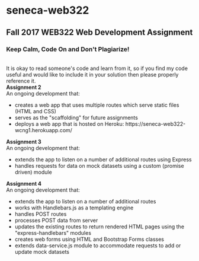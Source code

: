 # seneca-web322
<h2>Fall 2017 WEB322 Web Development Assignment</h2>

<h3>Keep Calm, Code On and Don't Plagiarize!</h3><br/>
It is okay to read someone's code and learn from it, so if you find my code useful and would like to include it in your solution then please properly reference it.        

<div>
  <b>Assignment 2</b><br/>
  An ongoing development that:
  <ul>
    <li>creates a web app that uses multiple routes which serve static files (HTML and CSS)</li>
    <li>serves as the "scaffolding" for future assignments</li>
    <li>deploys a web app that is hosted on Heroku: https://seneca-web322-wcng1.herokuapp.com/</li>
  </ul>
</div>

<div>
  <b>Assignment 3</b><br/>
  An ongoing development that:
  <ul>
    <li>extends the app to listen on a number of additional routes using Express</li>
    <li>handles requests for data on mock datasets using a custom (promise driven) module</li>
  </ul>
</div>

<div>
  <b>Assignment 4</b><br/>
  An ongoing development that:
  <ul>
    <li>extends the app to listen on a number of additional routes</li>
    <li>works with Handlebars.js as a templating engine</li>
    <li>handles POST routes</li>
    <li>processes POST data from server</li>
    <li>updates the existing routes to return rendered HTML pages using the "express-handlebars" modules</li>
    <li>creates web forms using HTML and Bootstrap Forms classes</li>
    <li>extends data-service.js module to accommodate requests to add or update mock datasets</li>
  </ul>
</div>

